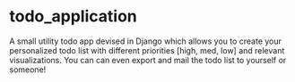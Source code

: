 # todo_application
A small utility todo app devised in Django which allows you to create your personalized todo list with different priorities [high, med, low] and relevant visualizations. You can can even export and mail the todo list to yourself or someone!
